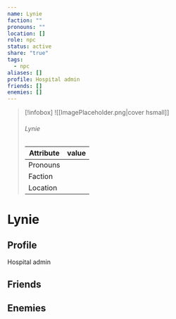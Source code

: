 ```yaml
---
name: Lynie
faction: ""
pronouns: ""
location: []
role: npc
status: active
share: "true"
tags:
  - npc
aliases: []
profile: Hospital admin
friends: []
enemies: []
---
```



> [!infobox]
> ![[ImagePlaceholder.png|cover hsmall]]
> ###### Lynie
> Attribute |  value |
> ---|---|
> Pronouns | 
> Faction | 
> Location |  |


# Lynie
## Profile
Hospital admin

## Friends


## Enemies



